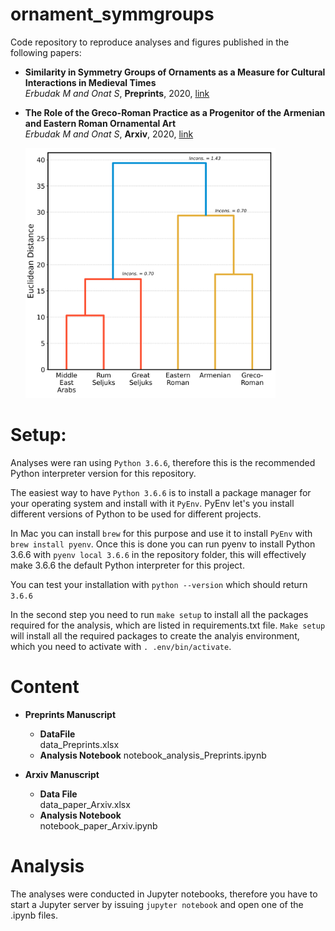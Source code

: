 # ornament_symmgroups

Code repository to reproduce analyses and figures published in the following papers:

- **Similarity in Symmetry Groups of Ornaments as a Measure for Cultural Interactions in Medieval Times**   
  *Erbudak M and Onat S*, **Preprints**, 2020, [link](https://www.preprints.org/manuscript/202008.0031/v1)

- **The Role of the Greco-Roman Practice as a Progenitor of the Armenian and Eastern Roman Ornamental Art**   
  *Erbudak M and Onat S*, **Arxiv**, 2020, [link](https://arxiv.org/abs/2011.10973)
  
  <img src="figure_dendrogram_paper_Greek.png" alt="drawing" width="400"/>

# Setup: 

Analyses were ran using `Python 3.6.6`, therefore this is the recommended Python interpreter version for this repository.

The easiest way to have `Python 3.6.6` is to install a package manager for your operating system and install with it `PyEnv`. PyEnv let's you install different versions of Python to be used for different projects.

In Mac you can install `brew` for this purpose and use it to install `PyEnv` with `brew install pyenv`. Once this is done you can run pyenv to install Python 3.6.6 with `pyenv local 3.6.6` in the repository folder, this will effectively make 3.6.6 the default Python interpreter for this project.

You can test your installation with `python --version` which should return `3.6.6`

In the second step you need to run `make setup` to install all the packages required for the analysis, which are listed in requirements.txt file. `Make setup` will install all the required packages to create the analyis environment, which you need to activate with `. .env/bin/activate`.

# Content 

- **Preprints Manuscript**
  - **DataFile**  
      data_Preprints.xlsx  
  - **Analysis Notebook**
      notebook_analysis_Preprints.ipynb  

- **Arxiv Manuscript**  
  - **Data File**  
    data_paper_Arxiv.xlsx  
  - **Analysis Notebook**  
    notebook_paper_Arxiv.ipynb  


# Analysis 

The analyses were conducted in Jupyter notebooks, therefore you have to start a Jupyter server by issuing `jupyter notebook` and open one of the .ipynb files.

